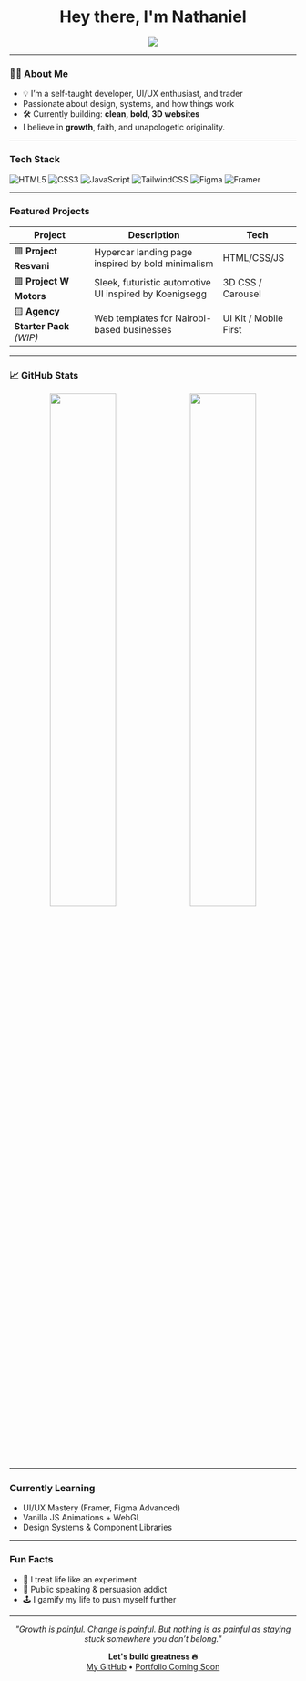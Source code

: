 <h1 align="center">Hey there, I'm Nathaniel</h1>
<p align="center">
  <img src="https://readme-typing-svg.herokuapp.com?font=Orbitron&color=FF3131&size=25&center=true&vCenter=true&width=500&height=40&lines=Web+Developer+%7C+UI%2FUX+Designer;Creative+Technologist+%7C+Trader;Building+My+Dreams+One+Project+at+a+Time" />
</p>

---

### 👨‍💻 About Me

- 💡 I’m a self-taught developer, UI/UX enthusiast, and trader
-  Passionate about design, systems, and how things work
- 🛠 Currently building: **clean, bold, 3D websites**
-  I believe in **growth**, faith, and unapologetic originality.

---

###  Tech Stack

![HTML5](https://img.shields.io/badge/HTML5-%23E44D26?style=for-the-badge&logo=html5&logoColor=white)
![CSS3](https://img.shields.io/badge/CSS3-%231572B6?style=for-the-badge&logo=css3&logoColor=white)
![JavaScript](https://img.shields.io/badge/JavaScript-%23F7DF1E?style=for-the-badge&logo=javascript&logoColor=black)
![TailwindCSS](https://img.shields.io/badge/Tailwind-%2338B2AC?style=for-the-badge&logo=tailwind-css&logoColor=white)
![Figma](https://img.shields.io/badge/Figma-%2300C4CC?style=for-the-badge&logo=figma&logoColor=white)
![Framer](https://img.shields.io/badge/Framer-black?style=for-the-badge&logo=framer&logoColor=white)

---

###  Featured Projects

| Project | Description | Tech |
|--------|-------------|------|
| 🟥 **Project Resvani** | Hypercar landing page inspired by bold minimalism | HTML/CSS/JS |
| 🟥 **Project W Motors** | Sleek, futuristic automotive UI inspired by Koenigsegg | 3D CSS / Carousel |
| 🟨 **Agency Starter Pack** *(WIP)* | Web templates for Nairobi-based businesses | UI Kit / Mobile First |

---

### 📈 GitHub Stats

<p align="center">
  <img width="48%" src="https://github-readme-stats.vercel.app/api?username=Nathaniel-0-0&show_icons=true&theme=radical" />
  <img width="48%" src="https://github-readme-streak-stats.herokuapp.com?user=Nathaniel-0-0&theme=radical" />
</p>

---

###  Currently Learning

- UI/UX Mastery (Framer, Figma Advanced)
- Vanilla JS Animations + WebGL
- Design Systems & Component Libraries

---

###  Fun Facts

- 🧪 I treat life like an experiment
- 🎤 Public speaking & persuasion addict
- 🕹 I gamify my life to push myself further

---

<p align="center">
  <i>"Growth is painful. Change is painful. But nothing is as painful as staying stuck somewhere you don’t belong."</i>
</p>

<p align="center">
  <b>Let's build greatness 🔥</b><br/>
  <a href="https://github.com/nathan-dev254" target="_blank">My GitHub</a> • <a href="#">Portfolio Coming Soon</a>
</p>
